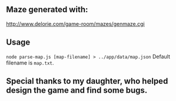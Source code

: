 ## Maze generated with:
http://www.delorie.com/game-room/mazes/genmaze.cgi

## Usage
`node parse-map.js [map-filename] > ../app/data/map.json`
Default filename is `map.txt`.

## Special thanks to my daughter, who helped design the game and find some bugs.
